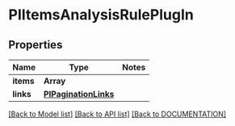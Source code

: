 # PIItemsAnalysisRulePlugIn

## Properties
Name | Type | Notes
------------ | ------------- | -------------
**items** | **Array<PIAnalysisRulePlugIn>**
**links** | **[**PIPaginationLinks**](../models/PIPaginationLinks.md)**

[[Back to Model list]](../../DOCUMENTATION.md#documentation-for-models) [[Back to API list]](../../DOCUMENTATION.md#documentation-for-api-endpoints) [[Back to DOCUMENTATION]](../../DOCUMENTATION.md)
